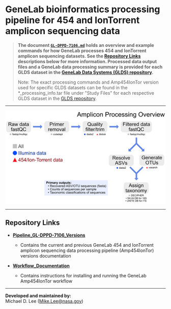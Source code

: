 # GeneLab bioinformatics processing pipeline for 454 and IonTorrent amplicon sequencing data

> **The document [`GL-DPPD-7106.md`](Pipeline_GL-DPPD-7106_Versions/GL-DPPD-7106.md) holds an overview and example commands for how GeneLab processes 454 and IonTorrent amplicon sequencing datasets. See the [Repository Links](#repository-links) descriptions below for more information. Processed data output files and a GeneLab data processing summary is provided for each GLDS dataset in the [GeneLab Data Systems (GLDS) repository](https://genelab-data.ndc.nasa.gov/genelab/projects).**  
> 
> Note: The exact processing commands and Amp454IonTor version used for specific GLDS datasets can be found in the *_processing_info.tar file under "Study Files" for each respective GLDS dataset in the [GLDS repository](https://genelab-data.ndc.nasa.gov/genelab/projects). 

--- 

<p align="center">
<a href="../images/GL-amplicon-overview.pdf"><img src="../images/GL-amplicon-overview.png"></a>
</p>

---
## Repository Links

* [**Pipeline_GL-DPPD-7106_Versions**](Pipeline_GL-DPPD-7106_Versions)

  - Contains the current and previous GeneLab 454 and IonTorrent amplicon sequencing data processing pipeline (Amp454IonTor) versions documentation

* [**Workflow_Documentation**](Workflow_Documentation)

  - Contains instructions for installing and running the GeneLab Amp454IonTor workflow

---

**Developed and maintained by:**  
Michael D. Lee (Mike.Lee@nasa.gov)

